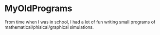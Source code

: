 # MyOldPrograms
From time when I was in school, I had a lot of fun writing small programs of mathematical/phisical/graphical simulations.
